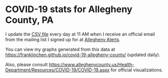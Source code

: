 # COVID-19 stats for Allegheny County, PA

I update the [CSV file](covid-19-allegheny-county.csv) every day at 11 AM 
when I receive an official email from the mailing list I signed up for at
[Allegheny Alerts](http://www.alleghenycounty.us/alerts).

You can view my graphs generated from this data at
https://franklinchen.github.io/covid-19-allegheny-county/ (updated daily).

Also, please consult https://www.alleghenycounty.us/Health-Department/Resources/COVID-19/COVID-19.aspx for official visualizations.
